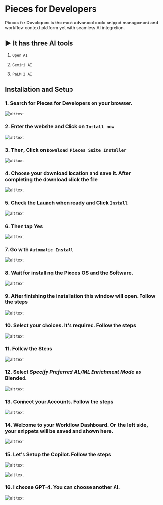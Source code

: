 # Pieces for Developers

Pieces for Developers is the most advanced code snippet management and workflow context platform yet with seamless AI integretion.

## ▶ It has three AI tools

1. `Open AI`

2. `Gemini AI`
3. `PaLM 2 AI`

## Installation and Setup

### 1. Search for **Pieces for Developers** on your browser.

![alt text](</Screenshot (41).png>)

### 2. Enter the website and Click on `Install now`

![alt text](</Screenshot (42).png>)

### 3. Then, Click on `Download Pieces Suite Installer`

![alt text](</Screenshot (43).png>)

### 4. Choose your download location and save it. After completing the download click the file

![alt text](</Screenshot (44).png>)

### 5. Check the **Launch when ready** and Click `Install`

![alt text](</Screenshot (45).png>)

### 6. Then tap **Yes**

![alt text](</Screenshot (46).png>)

### 7. Go with `Automatic Install`

![alt text](</Screenshot (47).png>)

### 8. Wait for installing the Pieces OS and the Software.

![alt text](</Screenshot (48).png>)

### 9. After finishing the installation this window will open. Follow the steps

![alt text](</Screenshot (49).png>)

### 10. Select your choices. It's required. Follow the steps

![alt text](</Screenshot (50).png>)

### 11. Follow the Steps

![alt text](</Screenshot (51).png>)

### 12. Select ***Specify Preferred AL/ML Enrichment Mode*** as **Blended**.

![alt text](</Screenshot (53).png>)

### 13. Connect your Accounts. Follow the steps

![alt text](</Screenshot (54).png>)

### 14. Welcome to your Workflow Dashboard. On the left side, your snippets will be saved and shown here.

![alt text](</Screenshot (55).png>)

### 15. Let's Setup the Copilot. Follow the steps

![alt text](</Screenshot (56).png>)

![alt text](</Screenshot (57).png>)

### 16. I choose GPT-4. You can choose another AI.

![alt text](</Screenshot (58).png>)